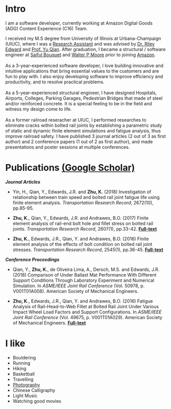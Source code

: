 
# Intro

I am a software developer, currently working at Amazon Digital Goods (ADG) Content Experience (C16) Team. 

I received my M.S degree from University of Illinois at Urbana-Champaign (UIUC), where I was a [Research Assistant](https://railtec.illinois.edu/member/kaijun-zhu/) and was advised by [Dr. Riley Edward](https://railtec.illinois.edu/member/j-riley-edwards/) and [Prof. Yu Qian](https://sc.edu/study/colleges_schools/engineering_and_computing/faculty-staff/qian_yu.php). After graduation, I became a structural / software engineer at [Saiful Bouquet](https://www.saifulbouquet.com/) and [Walter P Moore](https://www.walterpmoore.com/) prior to joining [Amazon](https://www.amazon.com/).
<br />
<br />
As a 3-year-experienced software developer, I love building innovative and intuitive applications that bring essential values to the customers and are fun to play with. I also enjoy developing software to improve efficiency and productivity, and to resolve practical problems. 
<br />
<br />
As a 5-year-experienced structural engineer, I have designed Hospitals, Airports, Colleges, Parking Garages, Pedestrian Bridges that made of steel and/or reinforced concrete. It is a special feeling to be in the field and witness my design come to life.
<br />
<br />
As a former railroad reseracher at UIUC, I performed researches to eliminate cracks within bolted rail joints by establishing a parametric study of static and dynamic finite element simulations and fatigue analysis, thus improve railroad safety. I have published 3 journal articles (2 out of 3 as first author) and 2 conference papers (1 out of 2 as first author), and made presentations and poster sessions at multiple conferences.

# Publications [(Google Scholar)](https://scholar.google.com/citations?user=n5HBwzgAAAAJ&hl=en)
***Journal Articles***
<br />
- Yin, H., Qian, Y., Edwards, J.R. and **Zhu, K.** (2018) Investigation of relationship between train speed and bolted rail joint fatigue life using finite element analysis. *Transportation Research Record*, 2672(10), pp.85-95.

- **Zhu, K.**, Qian, Y., Edwards, J.R. and Andrawes, B.O. (2017) Finite element analysis of rail-end bolt hole and fillet stress on bolted rail joints. *Transportation Research Record*, 2607(1), pp.33-42. [**Full-text**](https://railtec.illinois.edu/wp/wp-content/uploads/pdf-archive/Zhu-et-al-2017-TRB-17-06457-TRR-Final.pdf)

- **Zhu, K.**, Edwards, J.R., Qian, Y. and Andrawes, B.O. (2016) Finite element analysis of the effects of bolt condition on bolted rail joint stresses. *Transportation Research Record*, 2545(1), pp.36-45. [**Full-text**](https://railtec.illinois.edu/wp/wp-content/uploads/pdf-archive/Zhu-et-al-2016-TRB-16-4109-TRR-final.pdf)

***Conference Proceedings***
<br />
- Qian, Y., **Zhu, K.**, de Oliveira Lima, A., Dersch, M.S. and Edwards, J.R. (2018) Comparison of Under Ballast Mat Performance With Different Support Conditions Through Laboratory Experiment and Numerical Simulation. In *ASME/IEEE Joint Rail Conference* (Vol. 50978, p. V001T01A008). American Society of Mechanical Engineers.

- **Zhu, K.**, Edwards, J.R., Qian, Y. and Andrawes, B.O. (2016) Fatigue Analysis of Rail-Head-to-Web Fillet at Bolted Rail Joint Under Various Impact Wheel Load Factors and Support Configurations. In *ASME/IEEE Joint Rail Conference* (Vol. 49675, p. V001T01A029). American Society of Mechanical Engineers. [**Full-text**](https://railtec.illinois.edu/wp/wp-content/uploads/pdf-archive/Zhu-et-al-2016-JRC-5802[1].pdf)

# I like

- Bouldering
- Running
- Hiking
- Basketball
- Travelling
- [Photography](https://www.instagram.com/kevinzhu000/)
- Chinese Calligraphy
- Light Music
- Watching good movies